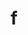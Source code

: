 ---
title: f
github: https://github.com/f
mode: dark
transition: 1s
score: 72.1
archetype:
- Code
---